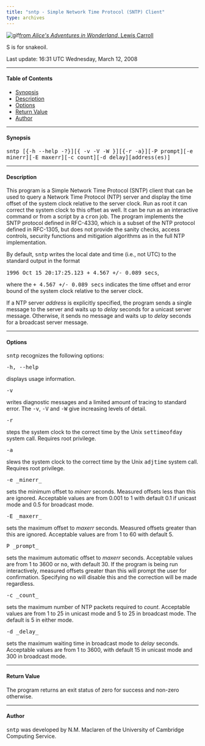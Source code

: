 ```yaml
---
title: "sntp - Simple Network Time Protocol (SNTP) Client"
type: archives
---
```


![gif](/archives/pic/dogsnake.gif)[from _Alice's Adventures in Wonderland_, Lewis Carroll](http://www.eecis.udel.edu/~mills/pictures.html)

S is for snakeoil.

Last update: 16:31 UTC Wednesday, March 12, 2008

* * *

#### Table of Contents

* [Synopsis](/archives/4.2.6-series/sntp/#synopsis)
* [Description](/archives/4.2.6-series/sntp/#description)
* [Options](/archives/4.2.6-series/sntp/#options)
* [Return Value](/archives/4.2.6-series/sntp/#return-value)
* [Author](/archives/4.2.6-series/sntp/#author)

* * *

#### Synopsis

<tt>sntp [{-h --help -?}][{ -v -V -W }][{-r -a}][-P prompt][-e minerr][-E maxerr][-c count][-d delay][address(es)]</tt>

* * *

#### Description

This program is a Simple Network Time Protocol (SNTP) client that can be used to query a Network Time Protocol (NTP) server and display the time offset of the system clock relative to the server clock. Run as root it can correct the system clock to this offset as well. It can be run as an interactive command or from a script by a <tt>cron</tt> job. The program implements the SNTP protocol defined in RFC-4330, which is a subset of the NTP protocol defined in RFC-1305, but does not provide the sanity checks, access controls, security functions and mitigation algorithms as in the full NTP implementation.

By default, <tt>sntp</tt> writes the local date and time (i.e., not UTC) to the standard output in the format

<tt>1996 Oct 15 20:17:25.123 + 4.567 +/- 0.089 secs</tt>,

where the <tt>+ 4.567 +/- 0.089 secs</tt> indicates the time offset and error bound of the system clock relative to the server clock.

If a NTP server _address_ is explicitly specified, the program sends a single message to the server and waits up to _delay_ seconds for a unicast server message. Otherwise, it sends no message and waits up to _delay_ seconds for a broadcast server message.

* * *

#### Options

<tt>sntp</tt> recognizes the following options:

<dt><tt>-h, --help</tt></dt>

displays usage information.

<dt><tt>-v</tt></dt>

writes diagnostic messages and a limited amount of tracing to standard error. The <tt>-v</tt>, <tt>-V</tt> and <tt>-W</tt> give increasing levels of detail. 

<dt><tt>-r</tt></dt>

steps the system clock to the correct time by the Unix <tt>settimeofday</tt> system call. Requires root privilege. 

<dt><tt>-a</tt></dt>

slews the system clock to the correct time by the Unix <tt>adjtime</tt> system call. Requires root privilege.

<dt><tt>-e _minerr_</tt></dt>

sets the minimum offset to _minerr_ seconds. Measured offsets less than this are ignored. Acceptable values are from 0.001 to 1 with default 0.1 if unicast mode and 0.5 for broadcast mode.

<dt><tt>-E _maxerr_</tt></dt>

sets the maximum offset to _maxerr_ seconds. Measured offsets greater than this are ignored. Acceptable values are from 1 to 60 with default 5.

<dt><tt>P _prompt_</tt></dt>

sets the maximum automatic offset to _maxerr_ seconds. Acceptable values are from 1 to 3600 or <tt>no</tt>, with default 30. If the program is being run interactively, measured offsets greater than this will prompt the user for confirmation. Specifying <tt>no</tt> will disable this and the correction will be made regardless.

<dt><tt>-c _count_</tt></dt>

sets the maximum number of NTP packets required to _count_. Acceptable values are from 1 to 25 in unicast mode and 5 to 25 in broadcast mode. The default is 5 in either mode. 

<dt><tt>-d _delay_</tt></dt>

sets the maximum waiting time in broadcast mode to _delay_ seconds. Acceptable values are from 1 to 3600, with default 15 in unicast mode and 300 in broadcast mode.


* * *

#### Return Value

The program returns an exit status of zero for success and non-zero otherwise.

* * *

#### Author

<tt>sntp</tt> was developed by N.M. Maclaren of the University of Cambridge Computing Service.
